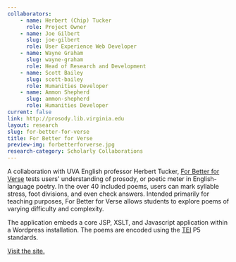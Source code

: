 ```yaml
---
collaborators: 
	- name: Herbert (Chip) Tucker
	  role: Project Owner
	- name: Joe Gilbert
	  slug: joe-gilbert
	  role: User Experience Web Developer
	- name: Wayne Graham
	  slug: wayne-graham
	  role: Head of Research and Development
	- name: Scott Bailey
	  slug: scott-bailey
	  role: Humanities Developer
	- name: Ammon Shepherd
	  slug: ammon-shepherd
	  role: Humanities Developer
current: false
link: http://prosody.lib.virginia.edu
layout: research
slug: for-better-for-verse
title: For Better for Verse
preview-img: forbetterforverse.jpg
research-category: Scholarly Collaborations
---
```


A collaboration with UVA English professor Herbert Tucker, [For Better for Verse](http://prosody.lib.virginia.edu) tests users' understanding of prosody, or poetic meter in English-language poetry. In the over 40 included poems, users can mark syllable stress, foot divisions, and even check answers. Intended primarily for teaching purposes, For Better for Verse allows students to explore poems of varying difficulty and complexity.

The application embeds a core JSP, XSLT, and Javascript application within a Wordpress installation. The poems are encoded using the [TEI](http://tei-c.org) P5 standards.

[Visit the site.](http://prosody.lib.virginia.edu)
